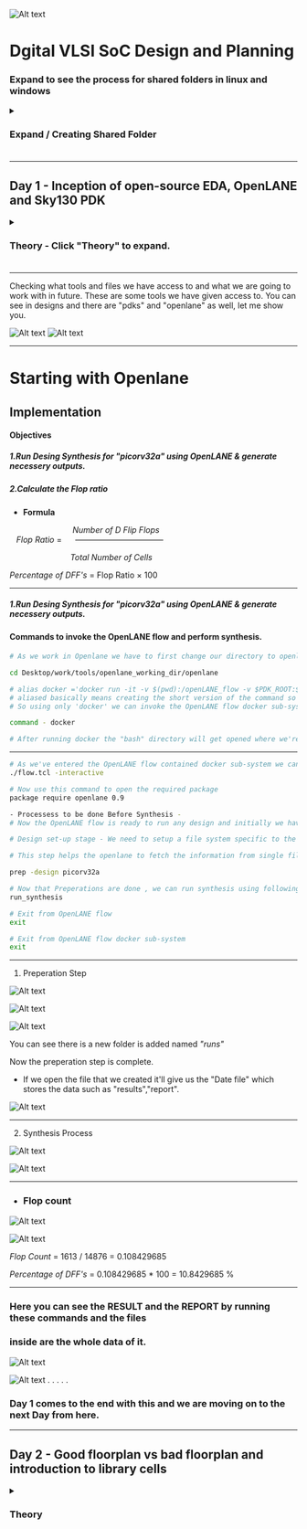 ![Alt text](images/img0.1.png)

# Dgital VLSI SoC Design and Planning

### Expand to see the process for shared folders in linux and windows
<details>
  <summary><h3>Expand / Creating Shared Folder<h3></summary>

  ## Setting Up Shared Folder Between Windows and Linux VirtualBox

While working on my RISC-V SoC project in the Linux VirtualBox environment, I needed to share screenshots and files from my Linux VM to my Windows system. Here’s exactly what I did, step by step:

1. __Creating a Shared Folder in Windows__

   
    First, I created a separate folder in my Windows system to keep things organized and avoid mixing with other screenshots.
    I planned to use this folder whenever I wanted to move files between Linux and Windows.

    ![Alt text](images/Sf-ss1.png)


2. __Configuring Shared Folder in VirtualBox Settings__
   

    - Then, I configured this folder as a shared folder in VirtualBox:
    I completely powered off the virtual machine (not saved state).
    Then I opened VirtualBox > Settings > Shared Folders for my VM and added the Folder.

    ![Alt text](images/Sf-s1.png)
    
    - #### Click on the small "plus file" icon on the right.

    ![Alt text](images/Sf-s2.png)
    
    - #### Then do the simple process shown in the image below to create the folder.
    - #### "MAKE SURE YOUR VM IS COMPLETELY SWITCHED OFF AND NOT IN SAVED STATE"

    ![Alt text](images/Sf-s3.png)

    - #### Just click ok and there you go.

    ![Alt text](images/SF-img.png)

    - #### As you can see there is a folder named LinuxSnaps.

#### Upto this everything should be easy : Next if the problem occurs as it did in mine.

3. __Booting into Linux & Checking the Folder__


    I added the folder but i wasn't been able to see it in my linux windows 
    SO i used this command to create the directory but it failed by saying file already exist.
    To proceed further i needed to make sure that VirtualBox Guest Additions are installed in my Linux VM. This is necessary for shared folders to work.

    Then i used this commands:
    sudo apt update
    sudo apt install virtualbox-guest-utils
    Reboot the Virtual Machine: After installation, reboot your Linux VM by typing:
    sudo reboot
    
    After starting the Linux VM again, I ran:
    ![Alt text](linux_images/img4.png)
    ![Alt text](linux_images/img3.png)


4. __Fixing the Permission Denied Issue__


    After that process i got the folder running in my linux but it was denying the permission when i tried to move the screenshot in that folder
    ![Alt text](linux_images/img2.png)
    So I had to run "sudo usermod -aG vboxsf $USER" this is the command to become the user and access the folder. I dont have the whole process as in forgot to take the SS. But all you need is COMMAND.
    ![Alt text](linux_images/img1.png)

    Then i used "sudo reboot"
    to reboot the server and make it properly work


5. __Accessing the Shared Folder and Copying Files__


    And all set now i can access my linux files in my WINDOWS as well.
    ![Alt text](linux_images/img5.png)

    SO This is how i created the shared folders for my conveninvce i just shared it, so if anyone wants to do it in future they can atleast have something to refer.

</details>



<hr>

## Day 1 - Inception of open-source EDA, OpenLANE and Sky130 PDK

<details>
  <summary><h3>Theory - Click "Theory" to expand.<h3></summary>

- ##### Packiging
    In The Embedded Boards we can see the chip is implanted. As we think it's a real chip but wait that's not it - IT'S NOT A ACTUAL CHIP , BUT IT'S ONLY A PACKAGE OR WE CAN SAY A CASE TO SAVE THE ACTUAL CHIP WHICH IS INSIDE OF THAT PACKAGE. The actual chip is made of silicon and it cannot be touched by bare hands so that's why it's packed with plastic layer. The connections from package is fed to the chip by __WIRE BOUND__ method which is none other than basic wired connection.

    ![Alt text](images/img1.png)

    ![Alt text](images/img2.png)

    ![Alt text](images/img3.png)


- ##### Chip
    Now, Inside the chip, all the signals from the outside to the chip and from inside are passed through PADS. The area bound by the pads is CORE where all the digital logic of the chip is placed. Both the core and pads make up the DIE which is the basic manufacturing unit in regards to semiconductor chips.

    ![Alt text](images/img4.png)


- ##### FOUNDRY 
    It is the place where the semiconductor chips are manufactured, This Foundries should be _CLEAN_ The word clean here dosen't mean like what we do in our house, it should not have even single particle of dust or any human part like hairs. FOUNDRY IP's are Intellectual Properties based on a specific foundry and these IP's require a specific level of intelligence to be produced whereas, repeatable digital logic blocks are called MACROS.

    ![Alt text](images/img5.png)


- ##### ISA (Intruction Set Architecture)
    A C program which has to be run on a specific hardware layout which is the interior of a chip in your laptop, there is certain flow to be followed.
    Initially, this particular C program is compiled in it's assembly language program which is nothing but RISC-V ISA (Reduced Instruction Set Compting - V Intruction Set Architecture).
    Following this, the assembly language program is then converted to machine language program which is the binary language logic 0 and 1 which is understood by the hardware of the computer.
    Directly after this, we've to implement this RISC-V specification using some RTL (a Hardware Description Language). Finally, from the RTL to Layout it is a standard PnR or RTL to GDSII flow.

    ![Alt text](images/img6.png)


    For an application software to be run on a hardware there are several processes taking place. To begin with, the apps enters into a block called system software and it converts the application program to binary language. There are various layers in system software in which the major layers or components are OS (Operating System), Compiler and Assembler.
    At first the OS outputs are small function in C, C++, VB or Java language which are taken by the respective compiler and converted into instructions and the syntax of these instructions varies with the hardware architecture on which the system is implemented.
    Then, the job of the assembler is to take these instructions and convert it into it's binary format which is basically called as a machine language program. Finally, this binary language is fed to the hardware and it understands the specific functions it has to perform based on the binary code it receives.

    ![Alt text](images/img7.png)

    For example, if we take a stopwatch app on RISC-V core, then the output of the OS could be a small C function which enters into the compiler and we get output RISC-V instructions following this, the output of the assembler will be the binary code which enters into your chip layout.

    ![Alt text](images/img8.png)

    For the above stopwatch the following are the input and output of the compiler and assembler.

    ![Alt text](images/img9.png)

    The output of the compiler are instructions and the output of the assembler is the binary pattern. Now, we need some RTL (a Hardware Description Language) which understands and implements the particular instructions. Then, this RTL is synthesised into a netlist in form of gates which is fabricated into the chip through a physical design implementation.

    ![Alt text](images/img10.png)

    There are mainly 3 different parts in this course. They are:
    RISC-V ISA
    RTL and synthesis of RISC-V based CPU core - picorv32
    Physical design implementation of picorv32

    ![Alt text](images/img11.png)

    Open-source Implementation
    For open-source ASIC design implemantation, we require the following enablers to be readily available as open-source versions. They are:-
    RTL Designs
    EDA Tools
    PDK Data
    Initially in the early ages, the design and fabrication of IC's were tightly coupled and were only practiced by very few companies like TI, Intel, etc.
    In 1979, Lynn Conway and Carver Mead came up with an idea to saperate the design from the fabrication and to do this they inroduced structured design methodologies based on the λ-based design rules and published the first VLSI book "Introduction to VLSI System" which started the VLSI education.
    This methodology resulted in the emergence of the design only companies or "Fabless Companies" and fabrication only companies that we usually refer to as "Pure Play Fabs".
    The inteface between the designers and the fab by now became a set of data files and documents, that are reffered to as the "Process Design Kits (PDKs)".
    The PDK include but not limited to Device Models, Technology Information, Design Rules, Digital Standard Cell Libraries, I/O Libraries and many more.
    Since, the PDK contained variety of informations, and so they were distributed only under NDAs (Non-Disclosure Agreements) which made it in-accessible to the public.
    Recently, Google worked out an agreement with skywater to open-source the PDK for the 130nm process by skywater Technology, as a result on 30 June 2020 Google released the first ever open-source PDK.

    ![Alt text](images/img12.png)


    ASIC design is a complex step that involves tons of steps, various methodologies and respective EDA tools which are all required for successful ASIC implementation which is achieved though an ASIC flow which is nothing but a piece of software that pulls different tools togather to carry out the design process.
    ![Alt text](images/img13.png)


    OpenLANE Open-source ASIC Design Implementation Flow
    The main objective of the ASIC Design Flow is to take the design from the RTL (Register Transfer Level) all the way to the GDSII, which is the format used for the final fabrication layout.
    ![Alt text](images/img14.png)

    Synthesis is the process of convertion or translation of design RTL into circuits made out of Standard Cell Libraries (SCL) the resultant circuit is described in HDL and is usually reffered to as the Gate-Level Netlist.
    Gate-Level Netlist is functionally equivalent to the RTL.
    ![Alt text](images/img15.png)

    The fundemental building blocks which are the standard cells have regular layouts.
    Each cell has different views/models which are utilised by different EDA tools like liberty view with electrical models of the cells, HDL behavioral models, SPICE or CDL views of the cells, Layout view which include GDSII view which is the detailed view and LEF view which is the abstract view.
    ![Alt text](images/img16.png)

    Chip Floor Planning
    ![Alt text](images/img17.png)

    Macro Floor Planning
    ![Alt text](images/img18.png)

    Power Planning typically uses upper metal layers for power distribution since thay are thicker than lower metal layers and so have lower resistance and PP is done to avoid electron migration and IR drops.
    ![Alt text](images/img19.png)

    Placement
    ![Alt text](images/img21.png)

    Global placement provide approximate locations for all cells based on connectivity but in this stage the cells may be overlapped on each other and in detailed placement the positions obtained from global placements are minimally altered to make it legal (non-overlapping and in site-rows)
    ![Alt text](images/img22.png)

    Clock Tree Synthesis
    ![Alt text](images/img23.png)

    Clock skew is the time difference in arrival of clock at different components.
    Routing
    ![Alt text](images/img24.png)

    skywater PDK has 6 routing layers in which the lowest layer is called the local interconnect layer which is a Titanium Nitride layer the following 5 layers are all Aluminium layers.
    stackup

    Global and Detailed Routing
    ![Alt text](images/img25.png)

    Once done with the routing the final layout can be generated which undergoes various Sign-Off checks.
    Design Rules Checking (DRC) which verifies that the final layout honours all design fabrication rules.
    Layout Vs Schematic (LVS) which verifies that the final layout functionality matches the gate-level netlist that we started with.
    Static Timing Analysis (STA) to verify that the design runs at the designated clock frequency.
    ![Alt text](images/img26.png)
  

</details>

<hr>

Checking what tools and files we have access to and what we are going to work with in future. 
These are some tools we have given access to. You can see in designs and there are "pdks" and "openlane" as well, let me show you. 

![Alt text](linux_images/lec1-img1.png)
![Alt text](linux_images/lec1-img2.png)

<hr>

# Starting with Openlane

## Implementation

<h4> Objectives <h4>

##### 1.Run Desing Synthesis for "picorv32a" using OpenLANE & generate necessery outputs.
##### 2.Calculate the Flop ratio

- __Formula__ 



&nbsp;&nbsp;&nbsp;&nbsp;&nbsp;&nbsp;&nbsp;&nbsp;&nbsp;&nbsp;&nbsp;&nbsp;&nbsp;&nbsp;&nbsp;&nbsp;&nbsp;&nbsp;&nbsp;&nbsp;&nbsp;&nbsp;&nbsp;&nbsp;&nbsp;&nbsp;&nbsp;&nbsp;_Number of D Flip Flops_  
&nbsp;&nbsp;&nbsp;_Flop Ratio_ =  &nbsp;&nbsp;&nbsp;&nbsp;&nbsp;———————————

&nbsp;&nbsp;&nbsp;&nbsp;&nbsp;&nbsp;&nbsp;&nbsp;&nbsp;&nbsp;&nbsp;&nbsp;&nbsp;&nbsp;&nbsp;&nbsp;&nbsp;&nbsp;&nbsp;&nbsp;&nbsp;&nbsp;&nbsp;&nbsp;&nbsp;&nbsp;&nbsp;_Total Number of Cells_

_Percentage of DFF's_ = Flop Ratio × 100


<hr>

##### 1.Run Desing Synthesis for "picorv32a" using OpenLANE & generate necessery outputs.
#### Commands to invoke the OpenLANE flow and perform synthesis.
```bash
# As we work in Openlane we have to first change our directory to openlane flow directory. Just type -

cd Desktop/work/tools/openlane_working_dir/openlane

# alias docker ='docker run -it -v $(pwd):/openLANE_flow -v $PDK_ROOT:$PDK_ROOT -e PDK_ROOT=$PDK_ROOT -u $(id -u $USER):$(id -g $USER) efabless/openlane:v0.21'
# aliased basically means creating the short version of the command so we don't have to type very long command all the time.
# So using only 'docker' we can invoke the OpenLANE flow docker sub-system.

command - docker

# After running docker the "bash" directory will get opened where we're gonna work
```
<hr>

```bash
# As we've entered the OpenLANE flow contained docker sub-system we can invoke the OpenLANE flow in the Interactive mode using the following command
./flow.tcl -interactive

# Now use this command to open the required package
package require openlane 0.9

- Processess to be done Before Synthesis -
# Now the OpenLANE flow is ready to run any design and initially we have to prep the design creating some necessary files and directories for running a specific design which in our case is 'picorv32a'

# Design set-up stage - We need to setup a file system specific to the flow as we perform the steps we are going to fetch files from the perticular folder/location. 

# This step helps the openlane to fetch the information from single file instead fetching it from two different LEF files. So were going to merge the two files together which are - lep.lep and Tlep.

prep -design picorv32a

# Now that Preperations are done , we can run synthesis using following command
run_synthesis

# Exit from OpenLANE flow
exit

# Exit from OpenLANE flow docker sub-system
exit
```
<hr>

1. Preperation Step

![Alt text](linux_images/Day1-sec3-lec2-img1.png)

![Alt text](linux_images/Day1-sec3-lec2-img2.png)

![Alt text](linux_images/Day1-sec3-lec2-img3.png)

You can see there is a new folder is added named _"runs"_

Now the preperation step is complete.

- If we open the file that we created it'll give us the "Date file" which stores the
data such as "results","report".

![Alt text](linux_images/Day1-sec3-lec3-img1.png)

<hr>

2. Synthesis Process 

![Alt text](linux_images/synthesis-img1.png)

![Alt text](linux_images/synthesis-img2.png)

<hr>

- ### Flop count 


![Alt text](linux_images/D1-Sk3-Lec5-img1.png)

![Alt text](linux_images/D1-Sk3-Lec5-img2.png)

_Flop Count_ = 1613 / 14876 = 0.108429685

_Percentage of DFF's_ = 0.108429685 * 100 = 10.8429685 %


<hr>

### Here you can see the RESULT and the REPORT by running these commands and the files 
### inside are the whole data of it. 

![Alt text](linux_images/D1-Sk3-Lec5-img3.png)

![Alt text](linux_images/D1-Sk3-Lec5-img4.png)
.
.
.
.
.
### Day 1 comes to the end with this and we are moving on to the next Day from here.

<hr>

## Day 2 - Good floorplan vs bad floorplan and introduction to library cells

<details>
  <summary><h3>Theory</h3></summary>

#### 1. Define Height and width of core and Die.

- Basic netlist
![Alt text](images/S1.jpg)

FF - flip flop | A1 & O1 - Standard cells like AND, OR, INVERTER.

- We're taking this one netlist you can see in the image above as an example
Netlist define the connectivity between all the components 

![Alt text](images/S2.jpg)

- Each cell has Area of 1sq unit and when we connect them together,
The Total Area is - 4 squnit. 

![Alt text](images/S3.jpg)

- As you can see in the image the circular area is a silicon wafer and it has multiple cells on it and these cells are called _Die_ and the Die is made up of _Core_

__core__ : A core is a the section of the chip where the fundamental logic of the design is placed.

__Die__  : A die consist of core is a small semiconductor material speimen on which the fundamental circuit is fabricated.The DIE encapsulates the core.

- How to arrive on dimensions ? 

![Alt text](images/S4.jpg)

_Utilization Factor_ =  

&nbsp;&nbsp;&nbsp;&nbsp;&nbsp;&nbsp;&nbsp;&nbsp;_Area occupied by Netlist_  
&nbsp;&nbsp;&nbsp;&nbsp;&nbsp;&nbsp;&nbsp;&nbsp;————————————— 

&nbsp;&nbsp;&nbsp;&nbsp;&nbsp;&nbsp;&nbsp;&nbsp;_Total Area of the core_

When the Utilization Factor is equal to 1.

It means that our core is fully occupied and we canno't add any extra cell,
so normally we go for 50% or 60% Utilization and not 100%


&nbsp;&nbsp;&nbsp;&nbsp;&nbsp;&nbsp;&nbsp;&nbsp;&nbsp;&nbsp;&nbsp;_Height_  
_Aspect Ratio_ =  &nbsp;&nbsp;&nbsp;&nbsp;&nbsp;&nbsp;&nbsp;&nbsp;————————
&nbsp;&nbsp;&nbsp;&nbsp;&nbsp;&nbsp;&nbsp;&nbsp;&nbsp;&nbsp;&nbsp;_Width_

- When the aspet ratio is one, it signifies that the core is __SQUARE__ Shaped and whenever the Aspect ratio is not 1 it signifies that the chip is __Rectangular__.

- When the Utilization factor is anything other than the 1 then it suggests that the core is not fully utilized and we can add extra cells to it.

- Here you can see the diagram explanation for better understanding.
![Alt text](images/S5.jpg)
![Alt text](images/S6.jpg)
![Alt text](images/S7.jpg)

- Now for example if we put our 2x2 core (netlist) into the 4x4 chip then the Utilization Factor = 0.25.

_Utilization Factor_ =  

&nbsp;&nbsp;&nbsp;&nbsp;&nbsp;&nbsp;&nbsp;&nbsp;_2*2 = 4_  
&nbsp;&nbsp;&nbsp;&nbsp;&nbsp;&nbsp;&nbsp;&nbsp;——————— 

&nbsp;&nbsp;&nbsp;&nbsp;&nbsp;&nbsp;&nbsp;&nbsp;_4*4 = 16_

So 4/16 is 0.25

- This suggest that the area occupied by the initial Netlist is 0.25 and 0.75 Area is free for Optimization.
- The Netlist is completely connected by ideal wires which don't have any shape and size.


2. Define Locations of the _Pre-Placed_ cells.

![Alt text](images/S8.jpg)
![Alt text](images/S9.jpg)
![Alt text](images/S10.jpg)
![Alt text](images/S11.jpg)
![Alt text](images/S12.jpg)
![Alt text](images/S13.jpg)
![Alt text](images/S14.jpg)
![Alt text](images/S15.jpg)
![Alt text](images/S16.jpg)
![Alt text](images/S17.jpg)
![Alt text](images/S18.jpg)
![Alt text](images/S19.jpg)
![Alt text](images/S20.jpg)
![Alt text](images/S21.jpg)





</details>


